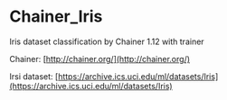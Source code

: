 # Chainer_Iris
Iris dataset classification by Chainer 1.12 with trainer

Chainer: [http://chainer.org/](http://chainer.org/)

Irsi dataset: [https://archive.ics.uci.edu/ml/datasets/Iris](https://archive.ics.uci.edu/ml/datasets/Iris)
